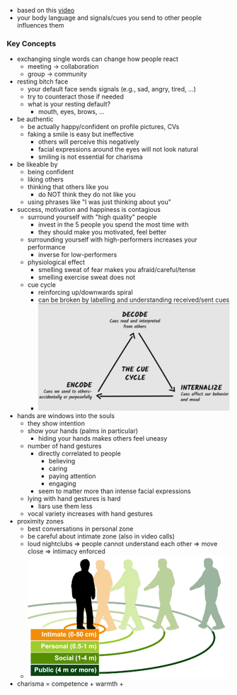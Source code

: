 + based on this [video](https://youtu.be/VHUrdELKjDw?si=hzV8YfWOY4IT8XHQ)
+ your body language and signals/cues you send to other people influences them

### Key Concepts
+ exchanging single words can change how people react
	+ meeting -> collaboration
	+ group -> community
+ resting bitch face
	+ your default face sends signals (e.g., sad, angry, tired, ...)
	+ try to counteract those if needed
	+ what is your resting default?
		+ mouth, eyes, brows, ...
+ be authentic
	+ be actually happy/confident on profile pictures, CVs
	+ faking a smile is easy but ineffective
		+ others will perceive this negatively
		+ facial expressions around the eyes will not look natural
		+ smiling is not essential for charisma 
+ be likeable by
	+ being  confident
	+ liking others
	+ thinking that others like you
		+ do NOT think they do not like you
	+ using phrases like "I was just thinking about you"
+ success, motivation and happiness is contagious
	+ surround yourself with "high quality" people
		+ invest in the 5 people you spend the most time with
		+ they should make you motivated, feel better
	+ surrounding yourself with high-performers increases your performance
		+ inverse for low-performers
	+ physiological effect
		+ smelling sweat of fear makes you afraid/careful/tense
		+ smelling exercise sweat does not
	+ cue cycle
		+ reinforcing up/downwards spiral
		+ can be broken by labelling and understanding received/sent cues
		+ ![](../z_images/Pasted%20image%2020250526175613.png)
+ hands are windows into the souls
	+ they show intention
	+ show your hands (palms in particular)
		+ hiding your hands makes others feel uneasy
	+ number of hand gestures 
		+ directly correlated to people
			+ believing
			+ caring
			+ paying attention
			+ engaging
		+ seem to matter more than intense facial expressions
	+ lying with hand gestures is hard
		+ liars use them less
	+ vocal variety increases with hand gestures
+ proximity zones
	+ best conversations in personal zone
	+ be careful about intimate zone (also in video calls)
	+ loud nightclubs => people cannot understand each other => move close => intimacy enforced
	+ ![](../z_images/Pasted%20image%2020250531102432.png)
+ charisma = competence + warmth
	+ 
